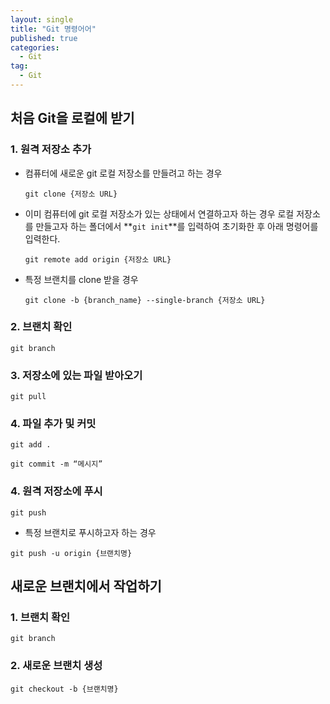 ```yaml
---
layout: single
title: "Git 명령어어"
published: true
categories:
  - Git
tag:
  - Git
---
```


## 처음 Git을 로컬에 받기

### 1. 원격 저장소 추가

- 컴퓨터에 새로운 git 로컬 저장소를 만들려고 하는 경우
    ```
    git clone {저장소 URL}
    ```
 

- 이미 컴퓨터에 git 로컬 저장소가 있는 상태에서 연결하고자 하는 경우 로컬 저장소를 만들고자 하는 폴더에서 **`git init`**를 입력하여 초기화한 후 아래 명령어를 입력한다.
    ```
    git remote add origin {저장소 URL}
    ```
 
- 특정 브랜치를 clone 받을 경우
    ```
    git clone -b {branch_name} --single-branch {저장소 URL}
    ```

### 2. 브랜치 확인
```
git branch
```

### 3. 저장소에 있는 파일 받아오기
```
git pull
```

### 4. 파일 추가 및 커밋
```
git add .

git commit -m “메시지”
```

### 4. 원격 저장소에 푸시
```
git push
```

- 특정 브랜치로 푸시하고자 하는 경우
```
git push -u origin {브랜치명}
```

## 새로운 브랜치에서 작업하기

### 1. 브랜치 확인
```
git branch
```

### 2. 새로운 브랜치 생성
```
git checkout -b {브랜치명}
```
